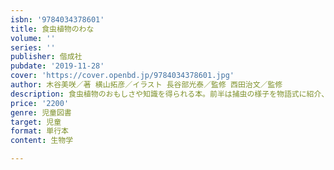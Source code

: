 ```yaml
---
isbn: '9784034378601'
title: 食虫植物のわな
volume: ''
series: ''
publisher: 偕成社
pubdate: '2019-11-28'
cover: 'https://cover.openbd.jp/9784034378601.jpg'
author: 木谷美咲／著 横山拓彦／イラスト 長谷部光泰／監修 西田治文／監修
description: 食虫植物のおもしさや知識を得られる本。前半は捕虫の様子を物語式に紹介、後半は図鑑や観察できる植物園・自生地ガイド等も掲載。
price: '2200'
genre: 児童図書
target: 児童
format: 単行本
content: 生物学

---
```

